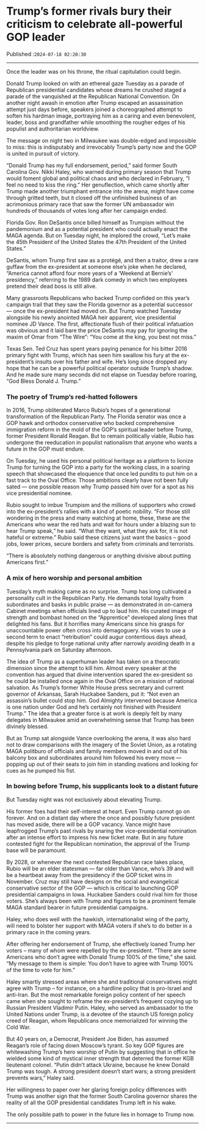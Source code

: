 # Trump’s former rivals bury their criticism to celebrate all-powerful GOP leader

Published :`2024-07-18 02:20:30`

---

Once the leader was on his throne, the ritual capitulation could begin.

Donald Trump looked on with an ethereal gaze Tuesday as a parade of Republican presidential candidates whose dreams he crushed staged a parade of the vanquished at the Republican National Convention. On another night awash in emotion after Trump escaped an assassination attempt just days before, speakers joined a choreographed attempt to soften his hardman image, portraying him as a caring and even benevolent, leader, boss and grandfather while smoothing the rougher edges of his populist and authoritarian worldview.

The message on night two in Milwaukee was double-edged and impossible to miss: this is indisputably and irrevocably Trump’s party now and the GOP is united in pursuit of victory.

“Donald Trump has my full endorsement, period,” said former South Carolina Gov. Nikki Haley, who warned during primary season that Trump would foment global and political chaos and who declared in February, “I feel no need to kiss the ring.” Her genuflection, which came shortly after Trump made another triumphant entrance into the arena, might have come through gritted teeth, but it closed off the unfinished business of an acrimonious primary race that saw the former UN ambassador win hundreds of thousands of votes long after her campaign ended.

Florida Gov. Ron DeSantis once billed himself as Trumpism without the pandemonium and as a potential president who could actually enact the MAGA agenda. But on Tuesday night, he implored the crowd, “Let’s make the 45th President of the United States the 47th President of the United States.”

DeSantis, whom Trump first saw as a protégé, and then a traitor, drew a rare guffaw from the ex-president at someone else’s joke when he declared, “America cannot afford four more years of a ‘Weekend at Bernie’s’ presidency,” referring to the 1989 dark comedy in which two employees pretend their dead boss is still alive.

Many grassroots Republicans who backed Trump confided on this year’s campaign trail that they saw the Florida governor as a potential successor — once the ex-president had moved on. But Trump watched Tuesday alongside his newly anointed MAGA heir apparent, vice presidential nominee JD Vance. The first, affectionate flush of their political infatuation was obvious and it laid bare the price DeSantis may pay for ignoring the maxim of Omar from “The Wire”: “You come at the king, you best not miss.”

Texas Sen. Ted Cruz has spent years paying penance for his bitter 2016 primary fight with Trump, which has seen him swallow his fury at the ex-president’s insults over his father and wife. He’s long since dropped any hope that he can be a powerful political operator outside Trump’s shadow. And he made sure many seconds did not elapse on Tuesday before roaring, “God Bless Donald J. Trump.”

### The poetry of Trump’s red-hatted followers

In 2016, Trump obliterated Marco Rubio’s hopes of a generational transformation of the Republican Party. The Florida senator was once a GOP hawk and orthodox conservative who backed comprehensive immigration reform in the mold of the GOP’s spiritual leader before Trump, former President Ronald Reagan. But to remain politically viable, Rubio has undergone the reeducation in populist nationalism that anyone who wants a future in the GOP must endure.

On Tuesday, he used his personal political heritage as a platform to lionize Trump for turning the GOP into a party for the working class, in a soaring speech that showcased the eloquence that once led pundits to put him on a fast track to the Oval Office. Those ambitions clearly have not been fully sated — one possible reason why Trump passed him over for a spot as his vice presidential nominee.

Rubio sought to imbue Trumpism and the millions of supporters who crowd into the ex-president’s rallies with a kind of poetic nobility. “For those still wondering in the press and many watching at home, these, these are the Americans who wear the red hats and wait for hours under a blazing sun to hear Trump speak,” he said. “What they want, what they ask for, it is not hateful or extreme.” Rubio said these citizens just want the basics – good jobs, lower prices, secure borders and safety from criminals and terrorists.

“There is absolutely nothing dangerous or anything divisive about putting Americans first.”

### A mix of hero worship and personal ambition

Tuesday’s myth making came as no surprise. Trump has long cultivated a personality cult in the Republican Party. He demands total loyalty from subordinates and basks in public praise — as demonstrated in on-camera Cabinet meetings when officials lined up to laud him. His curated image of strength and bombast honed on the “Apprentice” developed along lines that delighted his fans. But it horrifies many Americans since his grasps for unaccountable power often cross into demagoguery. His vows to use a second term to enact “retribution” could augur contentious days ahead, despite his pledge to forge national unity after narrowly avoiding death in a Pennsylvania park on Saturday afternoon.

The idea of Trump as a superhuman leader has taken on a theocratic dimension since the attempt to kill him. Almost every speaker at the convention has argued that divine intervention spared the ex-president so he could be installed once again in the Oval Office on a mission of national salvation. As Trump’s former White House press secretary and current governor of Arkansas, Sarah Huckabee Sanders, put it: “Not even an assassin’s bullet could stop him. God Almighty intervened because America is one nation under God and he’s certainly not finished with President Trump.” The idea that a greater force is at work is deeply felt by many delegates in Milwaukee amid an overwhelming sense that Trump has been divinely blessed.

But as Trump sat alongside Vance overlooking the arena, it was also hard not to draw comparisons with the imagery of the Soviet Union, as a rotating MAGA politburo of officials and family members moved in and out of his balcony box and subordinates around him followed his every move — popping up out of their seats to join him in standing ovations and looking for cues as he pumped his fist.

### In bowing before Trump, his supplicants look to a distant future

But Tuesday night was not exclusively about elevating Trump.

His former foes had their self-interest at heart. Even Trump cannot go on forever. And on a distant day where the once and possibly future president has moved aside, there will be a GOP vacancy. Vance might have leapfrogged Trump’s past rivals by snaring the vice-presidential nomination after an intense effort to impress his new ticket mate. But in any future contested fight for the Republican nomination, the approval of the Trump base will be paramount.

By 2028, or whenever the next contested Republican race takes place, Rubio will be an elder statesman — far older than Vance, who’s 39 and will be a heartbeat away from the presidency if the GOP ticket wins in November. Cruz may still have designs on the social and evangelical conservative sector of the GOP — which is critical to launching GOP presidential campaigns in Iowa. Huckabee Sanders could rival him for those voters. She’s always been with Trump and figures to be a prominent female MAGA standard bearer in future presidential campaigns.

Haley, who does well with the hawkish, internationalist wing of the party, will need to bolster her support with MAGA voters if she’s to do better in a primary race in the coming years.

After offering her endorsement of Trump, she effectively loaned Trump her voters – many of whom were repelled by the ex-president. “There are some Americans who don’t agree with Donald Trump 100% of the time,” she said. “My message to them is simple: You don’t have to agree with Trump 100% of the time to vote for him.”

Haley smartly stressed areas where she and traditional conservatives might agree with Trump – for instance, on a hardline policy that is pro-Israel and anti-Iran. But the most remarkable foreign policy content of her speech came when she sought to reframe the ex-president’s frequent cozying up to Russian President Vladimir Putin. Haley, who served as ambassador to the United Nations under Trump, is a devotee of the staunch US foreign policy creed of Reagan, whom Republicans once memorialized for winning the Cold War.

But 40 years on, a Democrat, President Joe Biden, has assumed Reagan’s role of facing down Moscow’s tyrant. So key GOP figures are whitewashing Trump’s hero worship of Putin by suggesting that in office he wielded some kind of mystical inner strength that deterred the former KGB lieutenant colonel. “Putin didn’t attack Ukraine, because he knew Donald Trump was tough. A strong president doesn’t start wars; a strong president prevents wars,” Haley said.

Her willingness to paper over her glaring foreign policy differences with Trump was another sign that the former South Carolina governor shares the reality of all the GOP presidential candidates Trump left in his wake.

The only possible path to power in the future lies in homage to Trump now.

---

